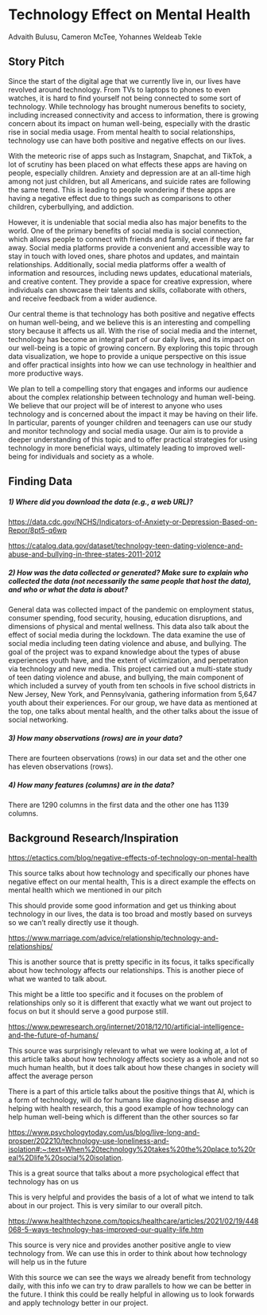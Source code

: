 # Technology Effect on Mental Health
Advaith Bulusu, Cameron McTee, Yohannes Weldeab Tekle

## Story Pitch
Since the start of the digital age that we currently live in, our lives have revolved around technology. From TVs to laptops to phones to even watches, it is hard to find yourself not being connected to some sort of technology. While technology has brought numerous benefits to society, including increased connectivity and access to information, there is growing concern about its impact on human well-being, especially with the drastic rise in social media usage. From mental health to social relationships, technology use can have both positive and negative effects on our lives.

With the meteoric rise of apps such as Instagram, Snapchat, and TikTok, a lot of scrutiny has been placed on what effects these apps are having on people, especially children. Anxiety and depression are at an all-time high among not just children, but all Americans, and suicide rates are following the same trend. This is leading to people wondering if these apps are having a negative effect due to things such as comparisons to other children, cyberbullying, and addiction.

However, it is undeniable that social media also has major benefits to the world. One of the primary benefits of social media is social connection, which allows people to connect with friends and family, even if they are far away. Social media platforms provide a convenient and accessible way to stay in touch with loved ones, share photos and updates, and maintain relationships. Additionally, social media platforms offer a wealth of information and resources, including news updates, educational materials, and creative content. They provide a space for creative expression, where individuals can showcase their talents and skills, collaborate with others, and receive feedback from a wider audience.

Our central theme is that technology has both positive and negative effects on human well-being, and we believe this is an interesting and compelling story because it affects us all. With the rise of social media and the internet, technology has become an integral part of our daily lives, and its impact on our well-being is a topic of growing concern. By exploring this topic through data visualization, we hope to provide a unique perspective on this issue and offer practical insights into how we can use technology in healthier and more productive ways.

We plan to tell a compelling story that engages and informs our audience about the complex relationship between technology and human well-being. We believe that our project will be of interest to anyone who uses technology and is concerned about the impact it may be having on their life. In particular, parents of younger children and teenagers can use our study and monitor technology and social media usage. Our aim is to provide a deeper understanding of this topic and to offer practical strategies for using technology in more beneficial ways, ultimately leading to improved well-being for individuals and society as a whole.


## Finding Data
##### 1) Where did you download the data (e.g., a web URL)?
https://data.cdc.gov/NCHS/Indicators-of-Anxiety-or-Depression-Based-on-Repor/8pt5-q6wp

https://catalog.data.gov/dataset/technology-teen-dating-violence-and-abuse-and-bullying-in-three-states-2011-2012
##### 2) How was the data collected or generated? Make sure to explain who collected the data (not necessarily the same people that host the data), and who or what the data is about?
General data was collected impact of the pandemic on employment status, consumer spending, food security, housing, education disruptions, and dimensions of physical and mental wellness. This data also talk about the effect of social media during the lockdown. The data examine the use of social media including teen dating violence and abuse, and bullying. The goal of the project was to expand knowledge about the types of abuse experiences youth have, and the extent of victimization, and perpetration via technology and new media. This project carried out a multi-state study of teen dating violence and abuse, and bullying, the main component of which included a survey of youth from ten schools in five school districts in New Jersey, New York, and Pennsylvania, gathering information from 5,647 youth about their experiences. For our group, we have data as mentioned at the top, one talks about mental health, and the other talks about the issue of social networking.  
##### 3) How many observations (rows) are in your data?
There are fourteen observations (rows) in our data set and the other one has eleven observations (rows).
##### 4) How many features (columns) are in the data?
There are 1290 columns in the first data and the other one has 1139 columns. 

## Background Research/Inspiration
https://etactics.com/blog/negative-effects-of-technology-on-mental-health

This source talks about how technology and specifically our phones have negative effect on our mental health, This is a direct example the effects on mental health which we mentioned in our pitch

This should provide some good information and get us thinking about technology in our lives, the data is too broad and mostly based on surveys so we can’t really directly use it though. 

https://www.marriage.com/advice/relationship/technology-and-relationships/

This is another source that is pretty specific in its focus, it talks specifically about how technology affects our relationships. This is another piece of what we wanted to talk about.

This might be a little too specific and it focuses on the problem of relationships only so it is different that exactly what we want out project to focus on but it should serve a good purpose still.

https://www.pewresearch.org/internet/2018/12/10/artificial-intelligence-and-the-future-of-humans/

This source was surprisingly relevant to what we were looking at, a lot of this article talks about how technology affects society as a whole and not so much human health, but it does talk about how these changes in society will affect the average person 

There is a part of this article talks about the positive things that AI, which is a form of technology, will do for humans like diagnosing disease and helping with health research, this a good example of how technology can help human well-being which is different than the other sources so far

https://www.psychologytoday.com/us/blog/live-long-and-prosper/202210/technology-use-loneliness-and-isolation#:~:text=When%20technology%20takes%20the%20place,to%20real%2Dlife%20social%20isolation.

This is a great source that talks about a more psychological effect that technology has on us

This is very helpful and provides the basis of a lot of what we intend to talk about in our project. This is very similar to our overall pitch.

https://www.healthtechzone.com/topics/healthcare/articles/2021/02/19/448068-5-ways-technology-has-improved-our-quality-life.htm

This source is very nice and provides another positive angle to view technology from. We can use this in order to think about how technology will help us in the future

With this source we can see the ways we already benefit from technology daily, with this info we can try to draw parallels to how we can be better in the future. I think this could be really helpful in allowing us to look forwards and apply technology better in our project. 


